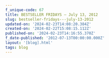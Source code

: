 ```yaml
---
f_unique-code: 67
title: BESTSELLER FRIDAYS – July 13, 2012
slug: bestseller-fridays---july-13-2012
updated-on: '2024-02-23T14:08:20.384Z'
created-on: '2024-02-22T15:08:15.112Z'
published-on: '2024-02-23T14:16:55.370Z'
f_date-published: '2012-07-13T00:00:00.000Z'
layout: '[blog].html'
tags: blog
---
```



